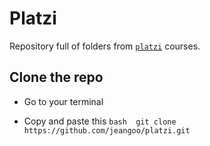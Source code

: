# Platzi

Repository full of folders from [`platzi`](https://platzi.com) courses.

## Clone the repo

- Go to your terminal

- Copy and paste this  `bash 
git clone https://github.com/jeangoo/platzi.git`
